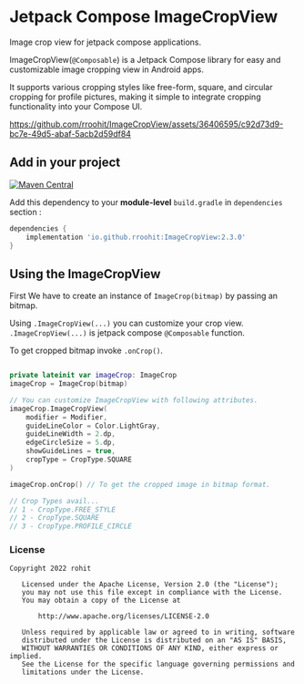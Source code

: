 # Jetpack Compose ImageCropView

Image crop view for jetpack compose applications.

ImageCropView(`@Composable`) is a Jetpack Compose library for easy and customizable image cropping view in Android apps. 


It supports various cropping styles like free-form, square, and circular cropping for profile pictures, making it simple to integrate cropping functionality into your Compose UI.


https://github.com/rroohit/ImageCropView/assets/36406595/c92d73d9-bc7e-49d5-abaf-5acb2d59df84



## Add in your project 


[![Maven Central](https://maven-badges.herokuapp.com/maven-central/io.github.rroohit/ImageCropView/badge.svg)](https://maven-badges.herokuapp.com/maven-central/io.github.rroohit/ImageCropView)

Add this dependency to your **module-level** `build.gradle` in `dependencies` section :

```groovy
dependencies {
    implementation 'io.github.rroohit:ImageCropView:2.3.0'
}
```

## Using the ImageCropView 

First We have to create an instance of `ImageCrop(bitmap)` by passing an bitmap. 

Using `.ImageCropView(...)` you can customize your crop view.
`.ImageCropView(...)` is jetpack compose `@Composable` function.

To get cropped bitmap invoke `.onCrop()`.

```kotlin

private lateinit var imageCrop: ImageCrop
imageCrop = ImageCrop(bitmap)

// You can customize ImageCropView with following attributes.
imageCrop.ImageCropView(
    modifier = Modifier,            
    guideLineColor = Color.LightGray,
    guideLineWidth = 2.dp,
    edgeCircleSize = 5.dp,
    showGuideLines = true,
    cropType = CropType.SQUARE
)

imageCrop.onCrop() // To get the cropped image in bitmap format.

// Crop Types avail...
// 1 - CropType.FREE_STYLE
// 2 - CropType.SQUARE 
// 3 - CropType.PROFILE_CIRCLE


```


### License

```
Copyright 2022 rohit

   Licensed under the Apache License, Version 2.0 (the "License");
   you may not use this file except in compliance with the License.
   You may obtain a copy of the License at

       http://www.apache.org/licenses/LICENSE-2.0

   Unless required by applicable law or agreed to in writing, software
   distributed under the License is distributed on an "AS IS" BASIS,
   WITHOUT WARRANTIES OR CONDITIONS OF ANY KIND, either express or implied.
   See the License for the specific language governing permissions and
   limitations under the License.

```
